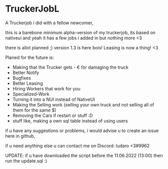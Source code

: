 # TruckerJobL
 A Truckerjob i did with a fellow newcomer,


this is a barebone minimum alpha-version of my truckerjob, its based on nativeui and yeah it has a few jobs i added in but nothing more <3



there is allot planned ;)
version 1.3 is here bois!
Leasing is now a thing! <3


Planed for the future is:

- Making that the Trucker gets - € for damaging the truck
- Better Notify
- Bugfixes
- Better Leasing
- Hiring Workers that work for you
- Specialized-Work
- Turning it into a NUI instead of NativeUI
- Making the Selling work (selling your own truck and not selling all of them for the same $)
- Removing the Cars if restart or stuff :D
- stuff like, making a own sql table instead of using users 


if u have any suggestions or problems, i would advise u to create an issue here in github,

if u need anything else u can contact me on Discord: ludaro <3#9962


UPDATE: if u have downloaded the script before the 11.06.2022 (13:00) then run the update.sql :)
